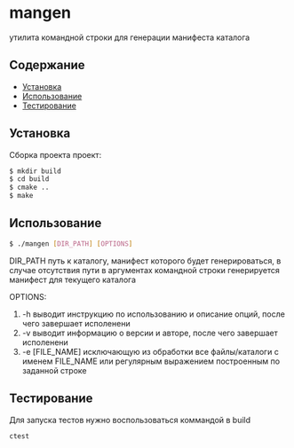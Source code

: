 # mangen
утилита командной строки для генерации манифеста каталога

## Содержание
- [Установка](#установка)
- [Использование](#использование)
- [Тестирование](#тестирование)

## Установка
Cборка проекта проект:
```sh
$ mkdir build
$ cd build
$ cmake ..
$ make
```

## Использование
```sh
$ ./mangen [DIR_PATH] [OPTIONS]
```
DIR_PATH путь к каталогу, манифест которого будет генерироваться, в случае отсутствия пути в аргументах командной строки генерируется манифест для текущего каталога

OPTIONS:
1) -h выводит инструкцию по использованию и описание опций, после чего завершает исполенени
2)	-v выводит информацию о версии и авторе, после чего завершает исполенени
3) -e [FILE_NAME] исключающую из обработки все файлы/каталоги с именем FILE_NAME или регулярным выражением построенным по заданной строке

## Тестирование

Для запуска тестов нужно воспользоваться коммандой в build
```sh
ctest
```
